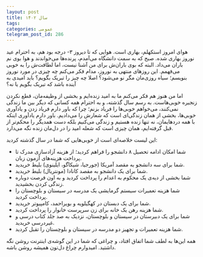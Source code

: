 ```yaml
---
layout: post
title: سال ۱۴۰۲
tags: 
categories: عمومی
telegram_post_id: 286
---
```

هوای امروز استکهلم، بهاری است. هوایی که تا دیروز ۳- درجه بود هم، به احترام عید نوروز بهاری شده. صبح که به سمت دانشگاه می‌آمدم، پرنده‌ها می‌خواندند و هوا بوی نم باران می‌داد. البته که بوی باران‌ش برای من آشنا نیست، اما لطافت‌ش را به خوبی می‌فهمم. این روزهای منتهی به نوروز، مدام فکر می‌کنم چه چیزی در مورد نوروز بنویسم؛ سیاه روزی‌مان مگر نو می‌شود؟ اصلا چه چیز را تبریک بگویم؟ باید امیدی به آینده باشد که تبریک بگویم یا نه؟

اما من هنوز هم فکر می‌کنم ما به امید زنده‌ایم و بخشی از وظیفه‌مان، قطع نکردن زنجیره خوبی‌هاست. به رسم سال گذشته، و به احترام همه کسانی که دیگر بین ما زندگی نمی‌کنند، می‌خواهم خوبی‌ها را فریاد بزنم؛ چرا که باور دارم فریاد زدن و یادآوری خوبی‌ها، بخشی از همان زندگی‌ای است که شعارش را می‌دادیم. باور دارم یادآوری اینکه با همه دردهایمان، نه تنها زنده هستیم و زندگی می‌کنیم بلکه دست همدیگر را محکم‌تر از قبل گرفته‌ایم، همان چیزی است که شعله امید را در دل‌مان زنده نگه می‌دارد.

این لیست خلاصه‌ای است از خوبی‌هایی که شما در سال گذشته کردید:
- شما امکان ادامه تحصیل ۸ دانشجو را فراهم کردید؛ از هزینه آزادسازی مدرک تا پرداخت هزینه‌های آزمون زبان.
- شما برای سه دانشجو به مقصد آمریکا (جورجیا، شیکاگو، ایلینوی) بلیط خریدید.
- شما برای یک دانشجو به مقصد کانادا (مونتریال) بلیط خریدید.
- شما بخشی از دیه‌ی یک محکوم به اعدام را پرداخت کردید و به اون فرصت دوباره زندگی کردن بخشیدید.
- شما هزینه تعمیرات سیستم گرمایشی یک مدرسه در سیستان و بلوچستان را پرداخت کردید.
- شما برای یک دبستان در کهگیلویه و بویراحمد، کامپیوتر خریدید.
- شما هزینه رهن یک خانه برای زن سرپرست خانوار را پرداخت کردید.
- شما برای یک دبیرستان در سیستان و بلوچستان، نزدیک به صد جلد کتاب درسی و غیردرسی خریدید.
- شما هزینه تعمیرات و تجهیز دو مدرسه در سیستان و بلوچستان را تقبل کردید.

همه این‌ها به لطف شما اتفاق افتاد، و چراغی که شما در این گوشه‌ی اینترنت روشن نگه داشتید. امیدوارم چراغ دل‌‌تون همیشه روشن باشه.
